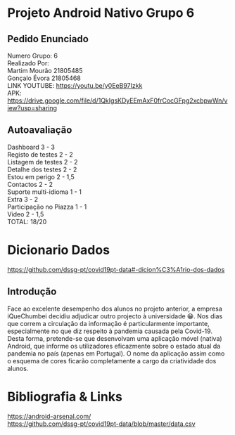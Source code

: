 # Projeto Android Nativo Grupo 6

## Pedido Enunciado

Numero Grupo: 6  
Realizado Por:  
Martim Mourão 21805485  
Gonçalo Évora 21805468  
LINK YOUTUBE: https://youtu.be/y0EeB97Izkk  
APK: https://drive.google.com/file/d/1QkIgsKDyEEmAxF0frCocGFpg2xcbpwWn/view?usp=sharing  

## Autoavaliação  
Dashboard 3 - 3  
Registo de testes 2 - 2  
Listagem de testes 2 - 2  
Detalhe dos testes 2 - 2  
Estou em perigo 2 - 1,5  
Contactos 2 - 2  
Suporte multi-idioma 1 - 1  
Extra 3 - 2  
Participação no Piazza 1 - 1  
Video 2 - 1,5  
TOTAL: 18/20  

# Dicionario Dados

https://github.com/dssg-pt/covid19pt-data#-dicion%C3%A1rio-dos-dados

## Introdução
Face ao excelente desempenho dos alunos no projeto anterior, a empresa
iQueChumbei decidiu adjudicar outro projecto à universidade 😁. Nos dias que correm a
circulação da informação é particularmente importante, especialmente no que diz respeito à
pandemia causada pela Covid-19. Desta forma, pretende-se que desenvolvam uma aplicação
móvel (nativa) Android, que informe os utilizadores eficazmente sobre o estado atual da
pandemia no país (apenas em Portugal).
O nome da aplicação assim como o esquema de cores ficarão completamente a cargo
da criatividade dos alunos.

# Bibliografia & Links 

https://android-arsenal.com/  
https://github.com/dssg-pt/covid19pt-data/blob/master/data.csv


